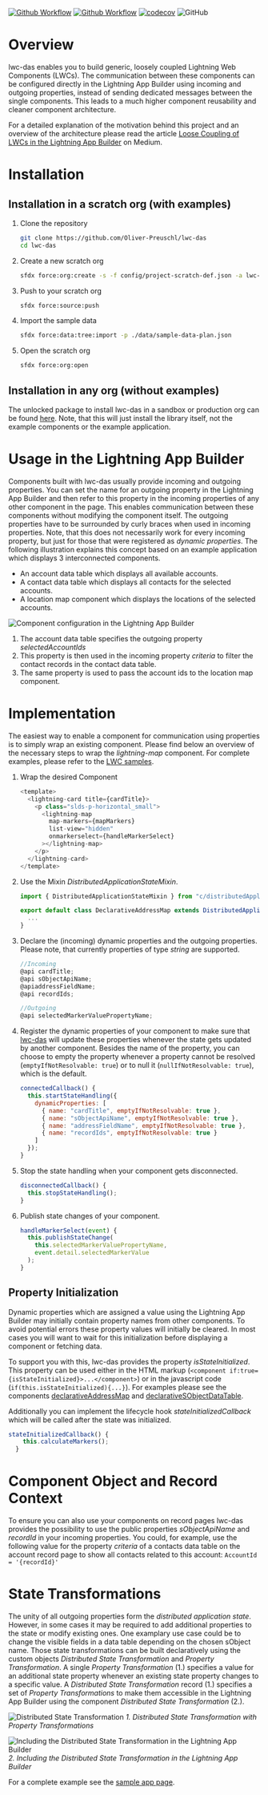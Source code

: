 [![Github Workflow](https://github.com/Oliver-Preuschl/lwc-das/workflows/CI/badge.svg?branch=master)](https://github.com/Oliver-Preuschl/lwc-das/actions)
[![Github Workflow](https://github.com/Oliver-Preuschl/lwc-das/workflows/Packaging/badge.svg?branch=master)](https://github.com/Oliver-Preuschl/lwc-das/actions)
[![codecov](https://codecov.io/gh/Oliver-Preuschl/lwc-das/branch/master/graph/badge.svg?token=DFPZ7G6N9G)](https://codecov.io/gh/Oliver-Preuschl/lwc-das)
![GitHub](https://img.shields.io/github/license/Oliver-Preuschl/lwc-das)

# Overview

lwc-das enables you to build generic, loosely coupled Lightning Web Components (LWCs). The communication between these components can be configured directly in the Lightning App Builder using incoming and outgoing properties, instead of sending dedicated messages between the single components. This leads to a much higher component reusability and cleaner component architecture.

For a detailed explanation of the motivation behind this project and an overview of the architecture please read the article [Loose Coupling of LWCs in the Lightning App Builder](https://medium.com/p/a1b37cad3575) on Medium.

# Installation

## Installation in a scratch org (with examples)

1. Clone the repository

   ```bash
   git clone https://github.com/Oliver-Preuschl/lwc-das
   cd lwc-das
   ```

1. Create a new scratch org

   ```bash
   sfdx force:org:create -s -f config/project-scratch-def.json -a lwc-das
   ```

1. Push to your scratch org

   ```bash
   sfdx force:source:push
   ```

1. Import the sample data

   ```bash
   sfdx force:data:tree:import -p ./data/sample-data-plan.json
   ```

1. Open the scratch org

   ```bash
   sfdx force:org:open
   ```

## Installation in any org (without examples)

The unlocked package to install lwc-das in a sandbox or production org can be found [here](https://login.salesforce.com/packaging/installPackage.apexp?p0=04t09000000FipUAAS). Note, that this will just install the library itself, not the example components or the example application.

# Usage in the Lightning App Builder

Components built with lwc-das usually provide incoming and outgoing properties. You can set the name for an outgoing property in the Lightning App Builder and then refer to this property in the incoming properties of any other component in the page. This enables communication between these components without modifying the component itself. The outgoing properties have to be surrounded by curly braces when used in incoming properties. Note, that this does not necessarily work for every incoming property, but just for those that were registered as _dynamic properties_. The following illustration explains this concept based on an example application which displays 3 interconnected components.

- An account data table which displays all available accounts.
- A contact data table which displays all contacts for the selected accounts.
- A location map component which displays the locations of the selected accounts.

![Component configuration in the Lightning App Builder](images/lab-config-1.png)

1. The account data table specifies the outgoing property _selectedAccountIds_
2. This property is then used in the incoming property _criteria_ to filter the contact records in the contact data table.
3. The same property is used to pass the account ids to the location map component.

# Implementation

The easiest way to enable a component for communication using properties is to simply wrap an existing component. Please find below an overview of the necessary steps to wrap the _lightning-map_ component.
For complete examples, please refer to the [LWC samples](force-test/main/default/lwc/).

1. Wrap the desired Component

   ```js
   <template>
     <lightning-card title={cardTitle}>
       <p class="slds-p-horizontal_small">
         <lightning-map
           map-markers={mapMarkers}
           list-view="hidden"
           onmarkerselect={handleMarkerSelect}
         ></lightning-map>
       </p>
     </lightning-card>
   </template>
   ```

1. Use the Mixin _DistributedApplicationStateMixin_.

   ```js
   import { DistributedApplicationStateMixin } from "c/distributedApplicationState";

   export default class DeclarativeAddressMap extends DistributedApplicationStateMixin(LightningElement){
     ...
   }
   ```

1. Declare the (incoming) dynamic properties and the outgoing properties. Please note, that currently properties of type _string_ are supported.

   ```js
   //Incoming
   @api cardTitle;
   @api sObjectApiName;
   @apiaddressFieldName;
   @api recordIds;

   //Outgoing
   @api selectedMarkerValuePropertyName;
   ```

1. Register the dynamic properties of your component to make sure that [lwc-das](https://github.com/Oliver-Preuschl/lwc-das) will update these properties whenever the state gets updated by another component. Besides the name of the property, you can choose to empty the property whenever a property cannot be resolved (`emptyIfNotResolvable: true`) or to null it (`nullIfNotResolvable: true`), which is the default.

   ```js
   connectedCallback() {
     this.startStateHandling({
       dynamicProperties: [
         { name: "cardTitle", emptyIfNotResolvable: true },
         { name: "sObjectApiName", emptyIfNotResolvable: true },
         { name: "addressFieldName", emptyIfNotResolvable: true },
         { name: "recordIds", emptyIfNotResolvable: true }
       ]
     });
   }
   ```

1. Stop the state handling when your component gets disconnected.

   ```js
   disconnectedCallback() {
     this.stopStateHandling();
   }
   ```

1. Publish state changes of your component.

   ```js
   handleMarkerSelect(event) {
     this.publishStateChange(
       this.selectedMarkerValuePropertyName,
       event.detail.selectedMarkerValue
     );
   }
   ```

## Property Initialization

Dynamic properties which are assigned a value using the Lightning App Builder may initially contain property names from other components.
To avoid potential errors these property values will initially be cleared.
In most cases you will want to wait for this initialization before displaying a component or fetching data.

To support you with this, lwc-das provides the property _isStateInitialized_.
This property can be used either in the HTML markup (`<component if:true={isStateInitialized}>...</component>`) or in the javascript code (`if(this.isStateInitialized){...}`). For examples please see the components [declarativeAddressMap](force-test/main/default/lwc/declarativeAddressMap) and [declarativeSObjectDataTable](force-test/main/default/lwc/declarativeSObjectDataTable).

Additionally you can implement the lifecycle hook _stateInitializedCallback_ which will be called after the state was initialized.

```js
stateInitializedCallback() {
    this.calculateMarkers();
  }
```

# Component Object and Record Context

To ensure you can also use your components on record pages lwc-das provides the possibility to use the public properties _sObjectApiName_ and _recordId_ in your incoming properties.
You could, for example, use the following value for the property _criteria_ of a contacts data table on the account record page to show all contacts related to this account: `AccountId = '{recordId}'`

# State Transformations

The unity of all outgoing properties form the _distributed application state_. However, in some cases it may be required to add additional properties to the state or modify existing ones. One examplary use case could be to change the visible fields in a data table depending on the chosen sObject name.
Those state transformations can be built declaratively using the custom objects _Distributed State Transformation_ and _Property Transformation_. A single _Property Transformation_ (1.) specifies a value for an additional state property whenever an existing state property changes to a specific value. A _Distributed State Transformation_ record (1.) specifies a set of _Property Transformations_ to make them accessible in the Lightning App Builder using the component _Distributed State Transformation_ (2.).

![Distributed State Transformation](images/distributed-state-transformation.png)
_1. Distributed State Transformation with Property Transformations_

![Including the Distributed State Transformation in the Lightning App Builder](images/distributed-state-transformation-app-builder.png)
_2. Including the Distributed State Transformation in the Lightning App Builder_

For a complete example see the [sample app page](force-test/main/default/flexipages/Distributed_Application_State_Examples.flexipage-meta.xml).
